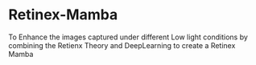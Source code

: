 # Retinex-Mamba
To Enhance the images captured under different Low light conditions by combining the Retienx Theory and DeepLearning to create a Retinex Mamba
